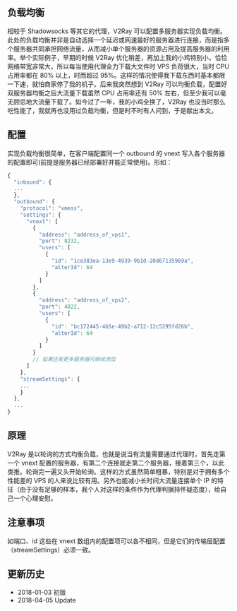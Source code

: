 ## 负载均衡

相较于 Shadowsocks 等其它的代理，V2Ray 可以配置多服务器实现负载均衡。此处的负载均衡并非是自动选择一个延迟或网速最好的服务器进行连接，而是指多个服务器共同承担网络流量，从而减小单个服务器的资源占用及提高服务器的利用率。举个实际例子，早期的时候 V2Ray 优化稍差，再加上我的小鸡特别小，恰恰网络带宽非常大，所以每当使用代理全力下载大文件时 VPS 负荷很大，当时 CPU 占用率都在 80% 以上，时而超过 95%。这样的情况使得我下载东西时基本都限一下速，就怕商家停了我的机子。后来我突然想到 V2Ray 可以均衡负载，配置好双服务器均衡之后大流量下载虽然 CPU 占用率还有 50% 左右，但至少我可以毫无顾忌地大流量下载了。如今过了一年，我的小鸡全换了，V2Ray 也没当时那么吃性能了，我就再也没用过负载均衡，但是时不时有人问到，于是献出本文。

## 配置

实现负载均衡很简单，在客户端配置同一个 outbound 的 vnext 写入各个服务器的配置即可(前提是服务器已经部署好并能正常使用)。形如：
```javascript
{
  "inbound": {
  ...
  },
  "outbound": {
    "protocol": "vmess",
    "settings": {
      "vnext": [
        {
          "address": "address_of_vps1",
          "port": 8232,
          "users": [
            {
              "id": "1ce383ea-13e9-4939-9b1d-20d67135969a",
              "alterId": 64
            }
          ]
        },
        {
          "address": "address_of_vps2",
          "port": 4822,
          "users": [
            {
              "id": "bc172445-4b5e-49b2-a712-12c5295fd26b",
              "alterId": 64
            }
          ]
        }
        // 如果还有更多服务器可继续添加
      ]
    },
    "streamSettings": {
    ...
    }
  },
  ...
}
```

## 原理

V2Ray 是以轮询的方式均衡负载，也就是说当有流量需要通过代理时，首先走第一个 vnext 配置的服务器，有第二个连接就走第二个服务器，接着第三个，以此类推。轮询完一遍又头开始轮询。这样的方式虽然简单粗暴，特别是对于拥有多个性能差的 VPS 的人来说比较有用。另外也能减小长时间大流量连接单个 IP 的特征（由于没有足够的样本，我个人对这样的条件作为代理判据持怀疑态度），给自己一个心理安慰。

## 注意事项

如端口、id 这些在 vnext 数组内的配置项可以各不相同，但是它们的传输层配置（streamSettings）必须一致。

## 更新历史

- 2018-01-03 初版
- 2018-04-05 Update

